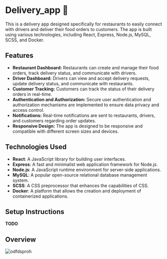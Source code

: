 # Delivery_app 🥘
This is a delivery app designed specifically for restaurants to easily connect with drivers and deliver their food orders to customers. The app is built using various technologies, including React, Express, Node.js, MySQL, SCSS, and Docker. 

## Features
- **Restaurant Dashboard:** Restaurants can create and manage their food orders, track delivery status, and communicate with drivers.
- **Driver Dashboard:** Drivers can view and accept delivery requests, update delivery status, and communicate with restaurants.
- **Customer Tracking:** Customers can track the status of their delivery orders in real-time.
- **Authentication and Authorization:** Secure user authentication and authorization mechanisms are implemented to ensure data privacy and access control.
- **Notifications:** Real-time notifications are sent to restaurants, drivers, and customers regarding order updates.
- **Responsive Design:** The app is designed to be responsive and compatible with different screen sizes and devices.

## Technologies Used
- **React**: A JavaScript library for building user interfaces.
- **Express**: A fast and minimalist web application framework for Node.js.
- **Node.js**: A JavaScript runtime environment for server-side applications.
- **MySQL**: A popular open-source relational database management system.
- **SCSS**: A CSS preprocessor that enhances the capabilities of CSS.
- **Docker**: A platform that allows the creation and deployment of containerized applications.

## Setup Instructions
**TODO**

## Overview
![odfdsproh](https://github.com/Elmar099/Delivery_app/assets/101601240/fdb8bd8d-9678-4b57-8994-76f5a8e2d23e)
